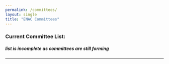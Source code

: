 ```yaml
---
permalink: /committees/
layout: single
title: "ENAC Committees"
---
```


### Current Committee List:
##### **list is incomplete as committees are still forming**
-----

<!-- Watchdog
Education
Healthcare
Ethics & Accountability
LGBTQ  
Immigration and Racism
Communications
Facilitation: facilitation.edmondsnac@gmail.com
First Amendment
Women's Rights
Direct Action
Outreach
Climate Issues -->
